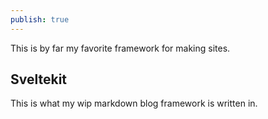 ```yaml
---
publish: true
---
```

This is by far my favorite framework for making sites.   
## Sveltekit  
This is what my wip markdown blog framework is written in.